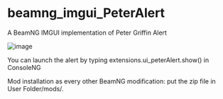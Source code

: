 # beamng_imgui_PeterAlert
 A BeamNG IMGUI implementation of Peter Griffin Alert
 
 ![image](https://cdn.discordapp.com/attachments/617838640009052160/858300871074512896/unknown.png)

 You can launch the alert by typing 
 extensions.ui_peterAlert.show() in ConsoleNG
 
 Mod installation as every other BeamNG modification: put the zip file in User Folder/mods/.
